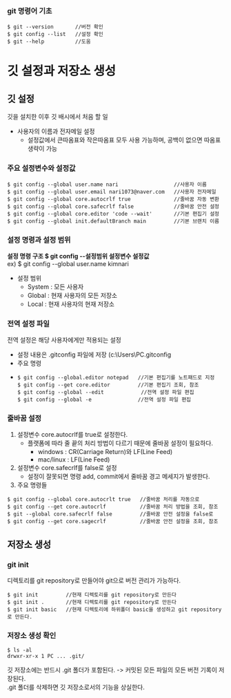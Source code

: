 ### git 명령어 기초
```
$ git --version       //버전 확인
$ git config --list   //설정 확인
$ git --help          //도움
```
# 깃 설정과 저장소 생성
## 깃 설정
깃을 설치한 이후 깃 배시에서 처음 할 일
   - 사용자의 이름과 전자메일 설정
      - 설정값에서 큰따옴표와 작은따옴표 모두 사용 가능하며, 공백이 없으면 따옴표 생략이 가능
### 주요 설정변수와 설정값
```
$ git config --global user.name nari                  //사용자 이름
$ git config --global user.email nari1073@naver.com   //사용자 전자메일
$ git config --global core.autocrlf true              //줄바꿈 자동 변환
$ git config --global core.safecrlf false             //줄바꿈 안전 설정
$ git config --global core.editor 'code --wait'       //기본 편집기 설정
$ git config --global init.defaultBranch main         //기본 브랜치 이름
```
### 설정 명령과 설정 범위
**설정 명령 구조 $ git config --설정범위 설정변수 설정값**<br>
ex) $ git config --global user.name kimnari
- 설정 범위
  - System : 모든 사용자
  - Global : 현재 사용자의 모든 저장소
  - Local : 현재 사용자의 현재 저장소
### 전역 설정 파일
전역 설정은 해당 사용자에게만 적용되는 설정
- 설정 내용은 .gitconfig 파일에 저장 (c:\Users\PC\.gitconfig
- 주요 명령
- ```
  $ git config --global.editor notepad   //기본 편집기를 노트패드로 지정
  $ git config --get core.editor         //기본 편집기 조회, 참조
  $ git config --global --edit            //전역 설정 파일 편집
  $ git config --global -e               //전역 설정 파일 편집
  ```
### 줄바꿈 설정
1. 설정변수 core.autocrlf를 true로 설정한다.
   - 플랫폼에 따라 줄 끝의 처리 방법이 다르기 때문에 줄바꿈 설정이 필요하다.
      - windows : CR(Carriage Return)와 LF(Line Feed)
      - mac/linux : LF(Line Feed)
2. 설정변수 core.safecrlf를 false로 설정
   - 설정이 잘못되면 명령 add, commit에서 줄바꿈 경고 메세지가 발생한다.
3. 주요 명령들
```
$ git config --global core.autocrlt true   //줄바꿈 처리를 자동으로
$ git config --get core.autocrlf           //줄바꿈 처리 방법을 조회, 참조
$ git --global core.safecrlf false         //줄바꿈 안전 설정을 false로
$ git config --get core.sagecrlf           //줄바꿈 안전 설정을 조회, 참조
```
## 저장소 생성
### git init
디렉토리를 git repository로 만들어야 git으로 버전 관리가 가능하다.
```
$ git init         //현재 디렉토리를 git repository로 만든다
$ git init .       //현재 디렉토리를 git repository로 만든다
$ git init basic   //현재 디렉토리에 하위폴더 basic을 생성하고 git repository로 만든다.
```
### 저장소 생성 확인
```
$ ls -al
drwxr-xr-x 1 PC ... .git/
```
깃 저장소에는 반드시 .git 폴더가 포함된다. -> 커밋된 모든 파일의 모든 버전 기록이 저장된다.<br>
.git 폴더를 삭제하면 깃 저장소로서의 기능을 상실한다.
